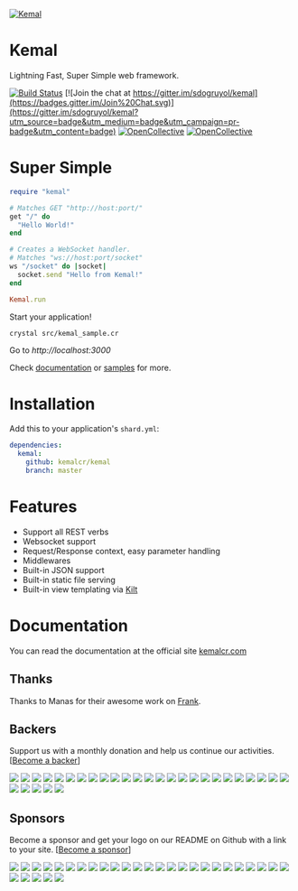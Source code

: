 
[![Kemal](https://avatars3.githubusercontent.com/u/15321198?v=3&s=200)](http://kemalcr.com)

# Kemal

Lightning Fast, Super Simple web framework.

[![Build Status](https://travis-ci.org/kemalcr/kemal.svg?branch=master)](https://travis-ci.org/kemalcr/kemal)
[![Join the chat at https://gitter.im/sdogruyol/kemal](https://badges.gitter.im/Join%20Chat.svg)](https://gitter.im/sdogruyol/kemal?utm_source=badge&utm_medium=badge&utm_campaign=pr-badge&utm_content=badge)
[![OpenCollective](https://opencollective.com/kemal/backers/badge.svg)](#backers) 
[![OpenCollective](https://opencollective.com/kemal/sponsors/badge.svg)](#sponsors)


# Super Simple ️

```ruby
require "kemal"

# Matches GET "http://host:port/"
get "/" do
  "Hello World!"
end

# Creates a WebSocket handler.
# Matches "ws://host:port/socket"
ws "/socket" do |socket|
  socket.send "Hello from Kemal!"
end

Kemal.run
```

Start your application!

```
crystal src/kemal_sample.cr
```
Go to *http://localhost:3000*

Check [documentation](http://kemalcr.com) or [samples](https://github.com/kemalcr/kemal/tree/master/samples) for more.

# Installation

Add this to your application's `shard.yml`:

```yaml
dependencies:
  kemal:
    github: kemalcr/kemal
    branch: master
```

# Features

- Support all REST verbs
- Websocket support
- Request/Response context, easy parameter handling
- Middlewares
- Built-in JSON support
- Built-in static file serving
- Built-in view templating via [Kilt](https://github.com/jeromegn/kilt)

# Documentation

You can read the documentation at the official site [kemalcr.com](http://kemalcr.com)

## Thanks

Thanks to Manas for their awesome work on [Frank](https://github.com/manastech/frank).

## Backers

Support us with a monthly donation and help us continue our activities. [[Become a backer](https://opencollective.com/kemal#backer)]

<a href="https://opencollective.com/kemal/backer/0/website" target="_blank"><img src="https://opencollective.com/kemal/backer/0/avatar.svg"></a>
<a href="https://opencollective.com/kemal/backer/1/website" target="_blank"><img src="https://opencollective.com/kemal/backer/1/avatar.svg"></a>
<a href="https://opencollective.com/kemal/backer/2/website" target="_blank"><img src="https://opencollective.com/kemal/backer/2/avatar.svg"></a>
<a href="https://opencollective.com/kemal/backer/3/website" target="_blank"><img src="https://opencollective.com/kemal/backer/3/avatar.svg"></a>
<a href="https://opencollective.com/kemal/backer/4/website" target="_blank"><img src="https://opencollective.com/kemal/backer/4/avatar.svg"></a>
<a href="https://opencollective.com/kemal/backer/5/website" target="_blank"><img src="https://opencollective.com/kemal/backer/5/avatar.svg"></a>
<a href="https://opencollective.com/kemal/backer/6/website" target="_blank"><img src="https://opencollective.com/kemal/backer/6/avatar.svg"></a>
<a href="https://opencollective.com/kemal/backer/7/website" target="_blank"><img src="https://opencollective.com/kemal/backer/7/avatar.svg"></a>
<a href="https://opencollective.com/kemal/backer/8/website" target="_blank"><img src="https://opencollective.com/kemal/backer/8/avatar.svg"></a>
<a href="https://opencollective.com/kemal/backer/9/website" target="_blank"><img src="https://opencollective.com/kemal/backer/9/avatar.svg"></a>
<a href="https://opencollective.com/kemal/backer/10/website" target="_blank"><img src="https://opencollective.com/kemal/backer/10/avatar.svg"></a>
<a href="https://opencollective.com/kemal/backer/11/website" target="_blank"><img src="https://opencollective.com/kemal/backer/11/avatar.svg"></a>
<a href="https://opencollective.com/kemal/backer/12/website" target="_blank"><img src="https://opencollective.com/kemal/backer/12/avatar.svg"></a>
<a href="https://opencollective.com/kemal/backer/13/website" target="_blank"><img src="https://opencollective.com/kemal/backer/13/avatar.svg"></a>
<a href="https://opencollective.com/kemal/backer/14/website" target="_blank"><img src="https://opencollective.com/kemal/backer/14/avatar.svg"></a>
<a href="https://opencollective.com/kemal/backer/15/website" target="_blank"><img src="https://opencollective.com/kemal/backer/15/avatar.svg"></a>
<a href="https://opencollective.com/kemal/backer/16/website" target="_blank"><img src="https://opencollective.com/kemal/backer/16/avatar.svg"></a>
<a href="https://opencollective.com/kemal/backer/17/website" target="_blank"><img src="https://opencollective.com/kemal/backer/17/avatar.svg"></a>
<a href="https://opencollective.com/kemal/backer/18/website" target="_blank"><img src="https://opencollective.com/kemal/backer/18/avatar.svg"></a>
<a href="https://opencollective.com/kemal/backer/19/website" target="_blank"><img src="https://opencollective.com/kemal/backer/19/avatar.svg"></a>
<a href="https://opencollective.com/kemal/backer/20/website" target="_blank"><img src="https://opencollective.com/kemal/backer/20/avatar.svg"></a>
<a href="https://opencollective.com/kemal/backer/21/website" target="_blank"><img src="https://opencollective.com/kemal/backer/21/avatar.svg"></a>
<a href="https://opencollective.com/kemal/backer/22/website" target="_blank"><img src="https://opencollective.com/kemal/backer/22/avatar.svg"></a>
<a href="https://opencollective.com/kemal/backer/23/website" target="_blank"><img src="https://opencollective.com/kemal/backer/23/avatar.svg"></a>
<a href="https://opencollective.com/kemal/backer/24/website" target="_blank"><img src="https://opencollective.com/kemal/backer/24/avatar.svg"></a>
<a href="https://opencollective.com/kemal/backer/25/website" target="_blank"><img src="https://opencollective.com/kemal/backer/25/avatar.svg"></a>
<a href="https://opencollective.com/kemal/backer/26/website" target="_blank"><img src="https://opencollective.com/kemal/backer/26/avatar.svg"></a>
<a href="https://opencollective.com/kemal/backer/27/website" target="_blank"><img src="https://opencollective.com/kemal/backer/27/avatar.svg"></a>
<a href="https://opencollective.com/kemal/backer/28/website" target="_blank"><img src="https://opencollective.com/kemal/backer/28/avatar.svg"></a>
<a href="https://opencollective.com/kemal/backer/29/website" target="_blank"><img src="https://opencollective.com/kemal/backer/29/avatar.svg"></a>

## Sponsors

Become a sponsor and get your logo on our README on Github with a link to your site. [[Become a sponsor](https://opencollective.com/kemal#sponsor)]

<a href="https://opencollective.com/kemal/sponsor/0/website" target="_blank"><img src="https://opencollective.com/kemal/sponsor/0/avatar.svg"></a>
<a href="https://opencollective.com/kemal/sponsor/1/website" target="_blank"><img src="https://opencollective.com/kemal/sponsor/1/avatar.svg"></a>
<a href="https://opencollective.com/kemal/sponsor/2/website" target="_blank"><img src="https://opencollective.com/kemal/sponsor/2/avatar.svg"></a>
<a href="https://opencollective.com/kemal/sponsor/3/website" target="_blank"><img src="https://opencollective.com/kemal/sponsor/3/avatar.svg"></a>
<a href="https://opencollective.com/kemal/sponsor/4/website" target="_blank"><img src="https://opencollective.com/kemal/sponsor/4/avatar.svg"></a>
<a href="https://opencollective.com/kemal/sponsor/5/website" target="_blank"><img src="https://opencollective.com/kemal/sponsor/5/avatar.svg"></a>
<a href="https://opencollective.com/kemal/sponsor/6/website" target="_blank"><img src="https://opencollective.com/kemal/sponsor/6/avatar.svg"></a>
<a href="https://opencollective.com/kemal/sponsor/7/website" target="_blank"><img src="https://opencollective.com/kemal/sponsor/7/avatar.svg"></a>
<a href="https://opencollective.com/kemal/sponsor/8/website" target="_blank"><img src="https://opencollective.com/kemal/sponsor/8/avatar.svg"></a>
<a href="https://opencollective.com/kemal/sponsor/9/website" target="_blank"><img src="https://opencollective.com/kemal/sponsor/9/avatar.svg"></a>
<a href="https://opencollective.com/kemal/sponsor/10/website" target="_blank"><img src="https://opencollective.com/kemal/sponsor/10/avatar.svg"></a>
<a href="https://opencollective.com/kemal/sponsor/11/website" target="_blank"><img src="https://opencollective.com/kemal/sponsor/11/avatar.svg"></a>
<a href="https://opencollective.com/kemal/sponsor/12/website" target="_blank"><img src="https://opencollective.com/kemal/sponsor/12/avatar.svg"></a>
<a href="https://opencollective.com/kemal/sponsor/13/website" target="_blank"><img src="https://opencollective.com/kemal/sponsor/13/avatar.svg"></a>
<a href="https://opencollective.com/kemal/sponsor/14/website" target="_blank"><img src="https://opencollective.com/kemal/sponsor/14/avatar.svg"></a>
<a href="https://opencollective.com/kemal/sponsor/15/website" target="_blank"><img src="https://opencollective.com/kemal/sponsor/15/avatar.svg"></a>
<a href="https://opencollective.com/kemal/sponsor/16/website" target="_blank"><img src="https://opencollective.com/kemal/sponsor/16/avatar.svg"></a>
<a href="https://opencollective.com/kemal/sponsor/17/website" target="_blank"><img src="https://opencollective.com/kemal/sponsor/17/avatar.svg"></a>
<a href="https://opencollective.com/kemal/sponsor/18/website" target="_blank"><img src="https://opencollective.com/kemal/sponsor/18/avatar.svg"></a>
<a href="https://opencollective.com/kemal/sponsor/19/website" target="_blank"><img src="https://opencollective.com/kemal/sponsor/19/avatar.svg"></a>
<a href="https://opencollective.com/kemal/sponsor/20/website" target="_blank"><img src="https://opencollective.com/kemal/sponsor/20/avatar.svg"></a>
<a href="https://opencollective.com/kemal/sponsor/21/website" target="_blank"><img src="https://opencollective.com/kemal/sponsor/21/avatar.svg"></a>
<a href="https://opencollective.com/kemal/sponsor/22/website" target="_blank"><img src="https://opencollective.com/kemal/sponsor/22/avatar.svg"></a>
<a href="https://opencollective.com/kemal/sponsor/23/website" target="_blank"><img src="https://opencollective.com/kemal/sponsor/23/avatar.svg"></a>
<a href="https://opencollective.com/kemal/sponsor/24/website" target="_blank"><img src="https://opencollective.com/kemal/sponsor/24/avatar.svg"></a>
<a href="https://opencollective.com/kemal/sponsor/25/website" target="_blank"><img src="https://opencollective.com/kemal/sponsor/25/avatar.svg"></a>
<a href="https://opencollective.com/kemal/sponsor/26/website" target="_blank"><img src="https://opencollective.com/kemal/sponsor/26/avatar.svg"></a>
<a href="https://opencollective.com/kemal/sponsor/27/website" target="_blank"><img src="https://opencollective.com/kemal/sponsor/27/avatar.svg"></a>
<a href="https://opencollective.com/kemal/sponsor/28/website" target="_blank"><img src="https://opencollective.com/kemal/sponsor/28/avatar.svg"></a>
<a href="https://opencollective.com/kemal/sponsor/29/website" target="_blank"><img src="https://opencollective.com/kemal/sponsor/29/avatar.svg"></a>
